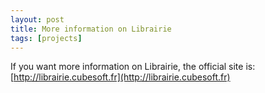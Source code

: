 ```yaml
---
layout: post
title: More information on Librairie
tags: [projects]
---
```


If you want more information on Librairie, the official site is: [http://librairie.cubesoft.fr](http://librairie.cubesoft.fr)
<br>
<br>